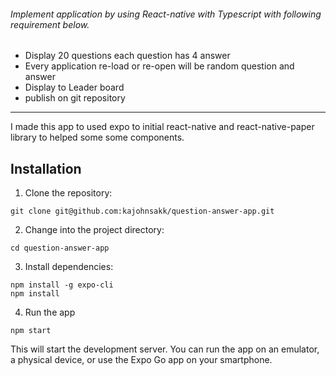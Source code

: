 ###### Implement application by using React-native with Typescript with following requirement below.

- Display 20 questions each question has 4 answer
- Every application re-load or re-open will be random question and answer
- Display to Leader board
- publish on git repository

---

I made this app to used expo to initial react-native and react-native-paper library to helped some some components.

## Installation

1. Clone the repository:

```
git clone git@github.com:kajohnsakk/question-answer-app.git
```

2. Change into the project directory:

```
cd question-answer-app
```

3. Install dependencies:

```
npm install -g expo-cli
npm install
```

4. Run the app

```
npm start
```

This will start the development server. You can run the app on an emulator, a physical device, or use the Expo Go app on your smartphone.
